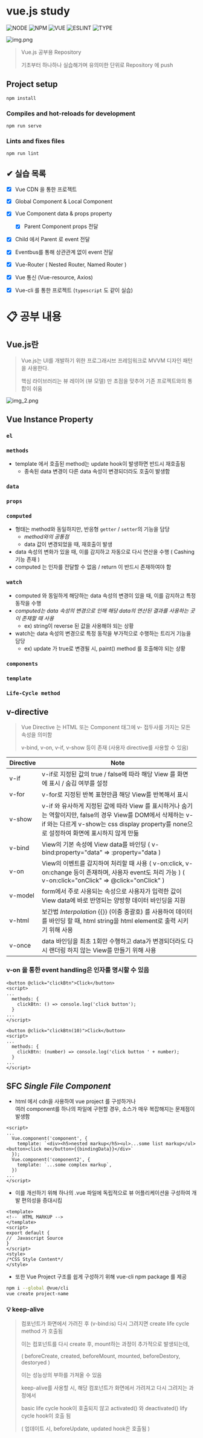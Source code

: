 # vue.js study

![NODE][node-url]
![NPM][npm-url]
![VUE][vue-url]
![ESLINT][eslint-url]
![TYPE][typescript-url]

![img.png](img.png)

> Vue.js 공부용 Repository
> 
> 기초부터 하나하나 실습해가며 유의미한 단위로 Repository 에 push

## Project setup
```
npm install
```

### Compiles and hot-reloads for development
```
npm run serve
```

### Lints and fixes files
```
npm run lint
```

## ✔ 실습 목록

- [x] Vue CDN 을 통한 프로젝트
- [x] Global Component & Local Component
- [x] Vue Component data & props property
  - [x] Parent Component props 전달
- [x] Child 에서 Parent 로 event 전달
- [x] Eventbus를 통해 상관관계 없이 event 전달 
- [x] Vue-Router ( Nested Router, Named Router )
- [x] Vue 통신 (Vue-resource, Axios)

- [x] Vue-cli 를 통한 프로젝트 (`typescript` 도 같이 실습)

# 📋 공부 내용

## Vue.js란

> Vue.js는 UI를 개발하기 위한 프로그래시브 프레임워크로 MVVM 디자인 패턴을 사용한다.
> 
> 핵심 라이브러리는 뷰 레이어 (뷰 모델) 만 초점을 맞추어 기존 프로젝트와의 통합이 쉬움

![img_2.png](img_2.png)

## Vue Instance Property

### `el`

### `methods`

- template 에서 호출된 method는 update hook이 발생하면 반드시 재호출됨
  - 종속된 data 변경이 다른 data 속성이 변경되더라도 호출이 발생함

### `data`

### `props`

### `computed`

- 형태는 method와 동일하지만, 반응형 `getter` / `setter`의 기능을 담당
  - _method와의 공통점_
  - data 값이 변경되었을 때, 재호출이 발생
- data 속성의 변화가 있을 때, 이를 감지하고 자동으로 다시 연산을 수행 ( Cashing 기능 존재 )
- computed 는 인자를 전달할 수 없음 / return 이 반드시 존재하여야 함

### `watch`

- computed 와 동일하게 해당하는 data 속성의 변경이 있을 때, 이를 감지하고 특정 동작을 수행
- _computed는 data 속성의 변경으로 인해 해당 data의 연산된 결과를 사용하는 곳이 존재할 때 사용_
  - ex) string이 reverse 된 값을 사용해야 되는 상황
- watch는 data 속성의 변경으로 특정 동작을 부가적으로 수행하는 트리거 기능을 담당
  - ex) update 가 true로 변경될 시, paint() method 를 호출해야 되는 상황 

### `components`

### `template`

### `Life-Cycle method`


## v-directive

> Vue Directive 는 HTML 또는 Component 태그에 v- 접두사를 가지는 모든 속성을 의미함
> 
> v-bind, v-on, v-if, v-show 등이 존재 (사용자 directive를 사용할 수 있음)

| Directive | Note                                                                                                                                          |
|-----------|-----------------------------------------------------------------------------------------------------------------------------------------------|
| v-if      | v-if로 지정된 값의 true / false에 따라 해당 View 를 화면에 표시 / 숨김 여부를 설정                                                                                    |
| v-for     | v-for로 지정된 반복 표현만큼 해당 View를 반복해서 표시                                                                                                           |
| v-show    | v-if 와 유사하게 지정된 값에 따라 View 를 표시하거나 숨기는 역할이지만, false의 경우 View를 DOM에서 삭제하는 v-if 와는 다르게 v-show는 css display property를 none으로 설정하여 화면에 표시하지 않게 만듦 |
| v-bind    | View의 기본 속성에 View data를 바인딩 ( v-bind:property="data" => :property="data )                                                                     |
| v-on      | View의 이벤트를 감지하여 처리할 때 사용 ( v-on:click, v-on:change 등이 존재하며, 사용자 event도 처리 가능 ) ( v-on:click="onClick" => @click="onClick" )                   |
| v-model   | form에서 주로 사용되는 속성으로 사용자가 입력한 값이 View data에 바로 반영되는 양방향 데이터 바인딩을 지원                                                                            |
| v-html    | 보간법 *Interpolation* {{}} (이중 중괄호) 를 사용하여 데이터를 바인딩 할 때, html string을 html element로 출력 시키기 위해 사용                                                |
| v-once | data 바인딩을 최초 1회만 수행하고 data가 변경되더라도 다시 랜더링 하지 않는 View를 만들기 위해 사용                                                                               |

### v-on 을 통한 event handling은 인자를 명시할 수 있음

```vue
<button @click="clickBtn">Click</button>
<script>
...
  methods: {
    clickBtn: () => console.log('click button');
  }
...
</script>
```

```vue
<button @click="clickBtn(10)">Click</button>
<script>
...
  methods: {
    clickBtn: (number) => console.log('click button ' + number);
  }
...
</script>
```

## SFC *Single File Component*

- html 에서 cdn을 사용하여 vue project 를 구성하거나 <br/>여러 component를 하나의 파일에 구현할 경우, 소스가 매우 복잡해지는 문제점이 발생함

```vue
<script>
...
  Vue.component('component', {
    template: `<div><h5>nested markup</h5><ul>...some list markup</ul><button>click me</button>{{bindingData}}</div>`
  });
  Vue.component('component2', {
    template: `...some complex markup`,
  })
...
</script>
```

- 이를 개선하기 위해 하나의 .vue 파일에 독립적으로 뷰 어플리케이션을 구성하여 개발 편의성을 증대시킴

```vue
<template>
<!--  HTML MARKUP -->
</template>
<script>
export default {
//  Javascript Source
}
</script>
<style>
/*CSS Style Content*/
</style>
```

- 또한 Vue Project 구조를 쉽게 구성하기 위해 vue-cli npm package 를 제공
```bash
npm i --global @vue/cli
vue create project-name
```

### 💡 keep-alive

> 컴포넌트가 화면에서 가려진 후 (v-bind:is) 다시 그려지면 create life cycle method 가 호출됨
> 
> 이는 컴포넌트를 다시 create 후, mount하는 과정이 추가적으로 발생되는데,
> 
> ( beforeCreate, created, beforeMount, mounted, beforeDestory, destoryed )
> 
> 이는 성능상의 부하를 가져올 수 있음
> 
> keep-alive를 사용할 시, 해당 컴포넌트가 화면에서 가려져고 다시 그려지는 과정에서
> 
> basic life cycle hook이 호출되지 않고 activated() 와 deactivated() lify cycle hook이 호출 됨
> 
> ( 업데이트 시, beforeUpdate, updated hook은 호출됨 )


[node-url]: https://shields.io/badge/node-v16.13.1-blue?style=for-the-badge
[npm-url]: https://shields.io/badge/npm-8.1.2-BLUE?style=for-the-badge
[vue-url]: https://shields.io/badge/vue.js-v3-blue?style=for-the-badge
[eslint-url]: https://shields.io/badge/eslint-v7.32.0-orange?style=for-the-badge
[typescript-url]: https://shields.io/badge/typescript-4.5.5-orange?style=for-the-badge